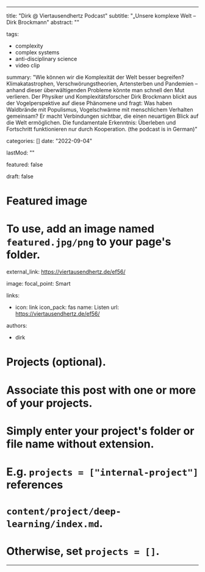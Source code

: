 
---
title: "Dirk  @ Viertausendhertz Podcast"
subtitle: "„Unsere komplexe Welt – Dirk Brockmann"
abstract: ""

tags:
   - complexity
   - complex systems
   - anti-disciplinary science
   - video clip

summary: "Wie können wir die Komplexität der Welt besser begreifen? Klimakatastrophen, Verschwörungstheorien, Artensterben und Pandemien – anhand dieser überwältigenden Probleme könnte man schnell den Mut verlieren. Der Physiker und Komplexitätsforscher Dirk Brockmann blickt aus der Vogelperspektive auf diese Phänomene und fragt: Was haben Waldbrände mit Populismus, Vogelschwärme mit menschlichem Verhalten gemeinsam? Er macht Verbindungen sichtbar, die einen neuartigen Blick auf die Welt ermöglichen. Die fundamentale Erkenntnis: Überleben und Fortschritt funktionieren nur durch Kooperation. (the podcast is in German)"

categories: []
date: "2022-09-04"

lastMod: ""

featured: false

draft: false

# Featured image
# To use, add an image named `featured.jpg/png` to your page's folder.

external_link: https://viertausendhertz.de/ef56/

image:
  focal_point: Smart

links:
- icon: link
  icon_pack: fas
  name: Listen
  url: https://viertausendhertz.de/ef56/
  
authors:
- dirk


# Projects (optional).
#   Associate this post with one or more of your projects.
#   Simply enter your project's folder or file name without extension.
#   E.g. `projects = ["internal-project"]` references
#   `content/project/deep-learning/index.md`.
#   Otherwise, set `projects = []`.



---
